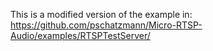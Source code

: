 This is a modified version of the example in:
https://github.com/pschatzmann/Micro-RTSP-Audio/examples/RTSPTestServer/
